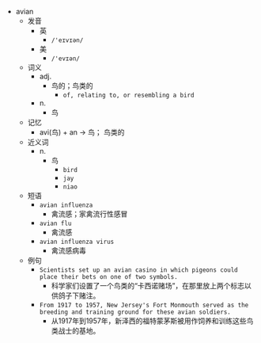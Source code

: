 - avian
  - 发音
    - 英
      - `/'eɪvɪən/`
    - 美
      - `/'evɪən/`
  - 词义
    - adj.
      - 鸟的；鸟类的
        - `of, relating to, or resembling a bird `
    - n.
      - 鸟
  - 记忆
    - avi(鸟) + an → 鸟； 鸟类的
  - 近义词
    - n.
      - 鸟
        - `bird`
        - `jay`
        - `niao`
  - 短语
    - `avian influenza`
      - 禽流感；家禽流行性感冒 
    - `avian flu`
      - 禽流感 
    - `avian influenza virus`
      - 禽流感病毒 
  - 例句
    - `Scientists set up an avian casino in which pigeons could place their bets on one of two symbols.`
      - 科学家们设置了一个鸟类的“卡西诺赌场”，在那里放上两个标志以供鸽子下赌注。
    - `From 1917 to 1957, New Jersey's Fort Monmouth served as the breeding and training ground for these avian soldiers.`
      - 从1917年到1957年，新泽西的福特蒙茅斯被用作饲养和训练这些鸟类战士的基地。

